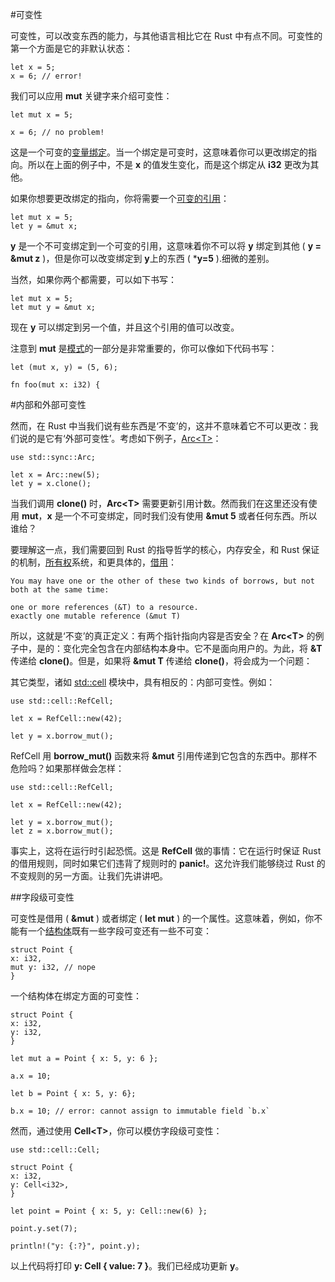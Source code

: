 #可变性 

可变性，可以改变东西的能力，与其他语言相比它在 Rust 中有点不同。可变性的第一个方面是它的非默认状态：  

    let x = 5;
    x = 6; // error!

我们可以应用 **mut** 关键字来介绍可变性：
    
    let mut x = 5;
    
    x = 6; // no problem!

这是一个可变的<a href="http://doc.rust-lang.org/stable/book/variable-bindings.html">变量绑定</a>。当一个绑定是可变时，这意味着你可以更改绑定的指向。所以在上面的例子中，不是 **x** 的值发生变化，而是这个绑定从 **i32** 更改为其他。  

如果你想要更改绑定的指向，你将需要一个<a href="http://doc.rust-lang.org/stable/book/references-and-borrowing.html">可变的引用</a>：  

    let mut x = 5;
    let y = &mut x;

**y** 是一个不可变绑定到一个可变的引用，这意味着你不可以将 **y** 绑定到其他 ( **y = &mut z** )，但是你可以改变绑定到 **y**上的东西 ( ***y=5** ).细微的差别。  

当然，如果你两个都需要，可以如下书写：  
    
    let mut x = 5;
    let mut y = &mut x;

现在 **y** 可以绑定到另一个值，并且这个引用的值可以改变。  

注意到 **mut** 是<a href="http://doc.rust-lang.org/stable/book/patterns.html">模式</a>的一部分是非常重要的，你可以像如下代码书写：  

    let (mut x, y) = (5, 6);
    
    fn foo(mut x: i32) {

#内部和外部可变性  

然而，在 Rust 中当我们说有些东西是‘不变’的，这并不意味着它不可以更改：我们说的是它有‘外部可变性’。考虑如下例子，<a href="http://doc.rust-lang.org/stable/std/sync/struct.Arc.html">Arc<T\></a>：  
    
    use std::sync::Arc;
    
    let x = Arc::new(5);
    let y = x.clone();

当我们调用 **clone()** 时，**Arc<T\>** 需要更新引用计数。然而我们在这里还没有使用 **mut**，**x** 是一个不可变绑定，同时我们没有使用 **&mut 5** 或者任何东西。所以谁给？  

要理解这一点，我们需要回到 Rust 的指导哲学的核心，内存安全，和 Rust 保证的机制，<a href="http://doc.rust-lang.org/stable/book/ownership.html">所有权</a>系统，和更具体的，<a href="http://doc.rust-lang.org/stable/book/borrowing.html#The-Rules">借用</a>：  
    
    You may have one or the other of these two kinds of borrows, but not both at the same time:
    
    one or more references (&T) to a resource.
    exactly one mutable reference (&mut T)

所以，这就是‘不变’的真正定义：有两个指针指向内容是否安全？在 **Arc<T\>** 的例子中，是的：变化完全包含在内部结构本身中。它不是面向用户的。为此，将 **&T** 传递给 **clone()**。但是，如果将 **&mut T**  传递给 **clone()**，将会成为一个问题：  

其它类型，诸如 <a href="http://doc.rust-lang.org/stable/std/cell/">std::cell</a> 模块中，具有相反的：内部可变性。例如：  
    
    use std::cell::RefCell;
    
    let x = RefCell::new(42);
    
    let y = x.borrow_mut();

RefCell 用 **borrow_mut()**  函数来将 **&mut** 引用传递到它包含的东西中。那样不危险吗？如果那样做会怎样：  

    use std::cell::RefCell;
    
    let x = RefCell::new(42);
    
    let y = x.borrow_mut();
    let z = x.borrow_mut();

事实上，这将在运行时引起恐慌。这是 **RefCell** 做的事情：它在运行时保证 Rust 的借用规则，同时如果它们违背了规则时的 **panic!**。这允许我们能够绕过 Rust 的不变规则的另一方面。让我们先讲讲吧。  

##字段级可变性

可变性是借用 ( **&mut** ) 或者绑定 ( **let mut** ) 的一个属性。这意味着，例如，你不能有一个<a href="http://doc.rust-lang.org/stable/book/structs.html">结构体</a>既有一些字段可变还有一些不可变：  

    struct Point {
    x: i32,
    mut y: i32, // nope
    }

一个结构体在绑定方面的可变性：  

    struct Point {
    x: i32,
    y: i32,
    }
    
    let mut a = Point { x: 5, y: 6 };
    
    a.x = 10;
    
    let b = Point { x: 5, y: 6};
    
    b.x = 10; // error: cannot assign to immutable field `b.x`

然而，通过使用 **Cell<T\>**，你可以模仿字段级可变性：  

    use std::cell::Cell;
    
    struct Point {
    x: i32,
    y: Cell<i32>,
    }
    
    let point = Point { x: 5, y: Cell::new(6) };
    
    point.y.set(7);
    
    println!("y: {:?}", point.y);

以上代码将打印 **y: Cell { value: 7 }**。我们已经成功更新 **y**。


	
